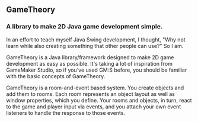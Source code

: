 ## GameTheory
### A library to make 2D Java game development simple.

In an effort to teach myself Java Swing development, I thought, "Why not learn while also creating something that other people can use?" So I am.

GameTheory is a Java library/framework designed to make 2D game development as easy as possible. It's taking a lot of inspiration from GameMaker Studio, so if you've used GM:S before, you should be familiar with the basic concepts of GameTheory.

GameTheory is a room-and-event based system. You create objects and add them to rooms. Each room represents an object layout as well as window properties, which you define. Your rooms and objects, in turn, react to the game and player input via events, and you attach your own event listeners to handle the response to those events.